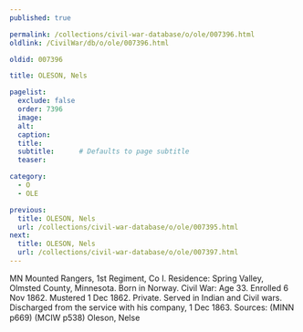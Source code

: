 ```yaml
---
published: true

permalink: /collections/civil-war-database/o/ole/007396.html
oldlink: /CivilWar/db/o/ole/007396.html

oldid: 007396

title: OLESON, Nels

pagelist:
  exclude: false
  order: 7396
  image: 
  alt:
  caption:
  title:
  subtitle:      # Defaults to page subtitle
  teaser:

category: 
  - O 
  - OLE

previous:
  title: OLESON, Nels
  url: /collections/civil-war-database/o/ole/007395.html  
next:
  title: OLESON, Nels
  url: /collections/civil-war-database/o/ole/007397.html   
---
```

MN Mounted Rangers, 1st Regiment, Co I. Residence: Spring Valley, Olmsted County, Minnesota. Born in Norway. Civil War: Age 33. Enrolled 6 Nov 1862. Mustered 1 Dec 1862. Private. Served in Indian and Civil wars. Discharged from the service with his company, 1 Dec 1863. Sources: (MINN p669) (MCIW p538) &#147;Oleson, Nelse&#148;
